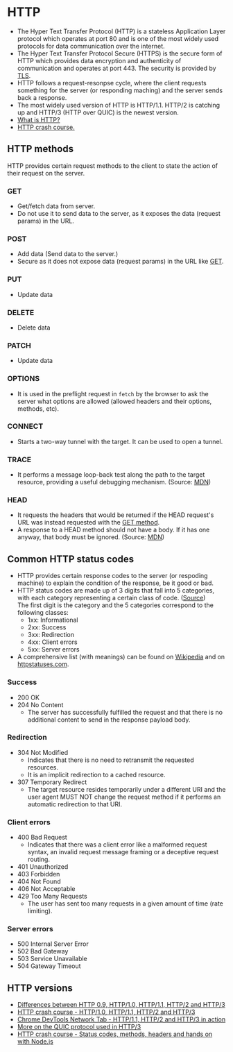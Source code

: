 # HTTP

- The Hyper Text Transfer Protocol (HTTP) is a stateless Application Layer protocol which operates at port 80 and is one of the most widely used protocols for data communication over the internet.
- The Hyper Text Transfer Protocol Secure (HTTPS) is the secure form of HTTP which provides data encryption and authenticity of communication and operates at port 443. The security is provided by [TLS](tls.md).
- HTTP follows a request-resonpse cycle, where the client requests something for the server (or responding maching) and the server sends back a response.
- The most widely used version of HTTP is HTTP/1.1. HTTP/2 is catching up and HTTP/3 (HTTP over QUIC) is the newest version.
- [What is HTTP?](https://www.youtube.com/watch?v=0OrmKCB0UrQ)
- [HTTP crash course.](https://www.youtube.com/watch?v=iYM2zFP3Zn0)


## HTTP methods

HTTP provides certain request methods to the client to state the action of their request on the server.

### GET

- Get/fetch data from server.
- Do not use it to send data to the server, as it exposes the data (request params) in the URL.

### POST

- Add data (Send data to the server.)
- Secure as it does not expose data (request params) in the URL like [GET](#get).

### PUT

- Update data

### DELETE

- Delete data

### PATCH

- Update data

### OPTIONS

- It is used in the preflight request in `fetch` by the browser to ask the server what options are allowed (allowed headers and their options, methods, etc).

### CONNECT

- Starts a two-way tunnel with the target. It can be used to open a tunnel.

### TRACE

- It performs a message loop-back test along the path to the target resource, providing a useful debugging mechanism. (Source: [MDN](https://developer.mozilla.org/en-US/docs/Web/HTTP/Methods/TRACE))

### HEAD

- It requests the headers that would be returned if the HEAD request's URL was instead requested with the [GET method](#get).
- A response to a HEAD method should not have a body. If it has one anyway, that body must be ignored. (Source: [MDN](https://developer.mozilla.org/en-US/docs/Web/HTTP/Methods/HEAD))


## Common HTTP status codes

- HTTP provides certain response codes to the server (or respoding machine) to explain the condition of the response, be it good or bad.
- HTTP status codes are made up of 3 digits that fall into 5 categories, with each category representing a certain class of code. ([Source](https://pythonise.com/series/learning-flask/flask-http-methods)) <br /> The first digit is the category and the 5 categories correspond to the following classes:
   - 1xx: Informational
   - 2xx: Success
   - 3xx: Redirection
   - 4xx: Client errors
   - 5xx: Server errors
- A comprehensive list (with meanings) can be found on [Wikipedia](https://en.wikipedia.org/wiki/List_of_HTTP_status_codes) and on [httpstatuses.com](https://httpstatuses.com/).

### Success

- 200 OK
- 204 No Content
   - The server has successfully fulfilled the request and that there is no additional content to send in the response payload body.

### Redirection

- 304 Not Modified 
   - Indicates that there is no need to retransmit the requested resources.
   - It is an implicit redirection to a cached resource.
- 307 Temporary Redirect
   - The target resource resides temporarily under a different URI and the user agent MUST NOT change the request method if it performs an automatic redirection to that URI.

### Client errors

- 400 Bad Request
   - Indicates that there was a client error like a malformed request syntax, an invalid request message framing or a deceptive request routing.
- 401 Unauthorized
- 403 Forbidden
- 404 Not Found
- 406 Not Acceptable
- 429 Too Many Requests
   - The user has sent too many requests in a given amount of time (rate limiting).

### Server errors

- 500 Internal Server Error
- 502 Bad Gateway
- 503 Service Unavailable
- 504 Gateway Timeout


## HTTP versions

- [Differences between HTTP 0.9, HTTP/1.0, HTTP/1.1, HTTP/2 and HTTP/3](https://www.youtube.com/watch?v=Kqgv4Xs8yDI&feature=emb_logo)
- [HTTP crash course - HTTP/1.0, HTTP/1.1, HTTP/2 and HTTP/3](https://www.youtube.com/watch?v=0OrmKCB0UrQ)
- [Chrome DevTools Network Tab - HTTP/1.1, HTTP/2 and HTTP/3 in action](https://www.youtube.com/watch?v=LBgfSwX4GDI)
- [More on the QUIC protocol used in HTTP/3](https://docs.google.com/document/d/1gY9-YNDNAB1eip-RTPbqphgySwSNSDHLq9D5Bty4FSU/edit)
- [HTTP crash course - Status codes, methods, headers and hands on with Node.js](https://www.youtube.com/watch?v=iYM2zFP3Zn0)
